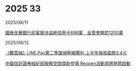 # 2025 33

2025/08/11

[國泰世華銀行前客服涉盜刷信用卡688萬　金管會開罰1200萬](https://www.cna.com.tw/news/afe/202508110287.aspx)

2025/08/12

[《數雲端》LINE Pay第二季匯損壓縮獲利 上半年每股盈餘3.4元](https://www.chinatimes.com/realtimenews/20250812004034-260410)

[中國信託證券經紀部服務空間煥新登場 Reopen活動周將熱鬧啟動](https://udn.com/news/story/7239/8934539)